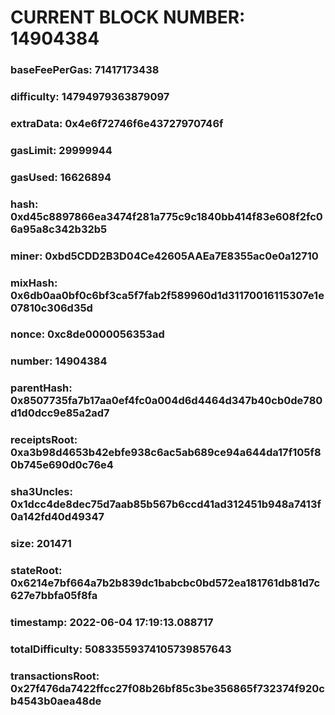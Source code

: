 # CURRENT BLOCK NUMBER: 14904384

### baseFeePerGas: 71417173438
### difficulty: 14794979363879097
### extraData: 0x4e6f72746f6e43727970746f
### gasLimit: 29999944
### gasUsed: 16626894
### hash: 0xd45c8897866ea3474f281a775c9c1840bb414f83e608f2fc06a95a8c342b32b5
### miner: 0xbd5CDD2B3D04Ce42605AAEa7E8355ac0e0a12710
### mixHash: 0x6db0aa0bf0c6bf3ca5f7fab2f589960d1d31170016115307e1e07810c306d35d
### nonce: 0xc8de0000056353ad
### number: 14904384
### parentHash: 0x8507735fa7b17aa0ef4fc0a004d6d4464d347b40cb0de780d1d0dcc9e85a2ad7
### receiptsRoot: 0xa3b98d4653b42ebfe938c6ac5ab689ce94a644da17f105f80b745e690d0c76e4
### sha3Uncles: 0x1dcc4de8dec75d7aab85b567b6ccd41ad312451b948a7413f0a142fd40d49347
### size: 201471
### stateRoot: 0x6214e7bf664a7b2b839dc1babcbc0bd572ea181761db81d7c627e7bbfa05f8fa
### timestamp: 2022-06-04 17:19:13.088717
### totalDifficulty: 50833559374105739857643
### transactionsRoot: 0x27f476da7422ffcc27f08b26bf85c3be356865f732374f920cb4543b0aea48de
